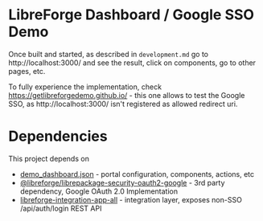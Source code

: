 # LibreForge Dashboard / Google SSO Demo

Once built and started, as described in `development.md` go to http://localhost:3000/ and see the result, click on components, go to other pages, etc.

To fully experience the implementation, check https://getlibreforgedemo.github.io/ - this one allows to test the Google SSO, as http://localhost:3000/ isn't registered as allowed redirect uri.

# Dependencies

This project depends on
- [demo_dashboard.json](https://github.com/getlibreforge/libreforge-templates/blob/main/demo_dashboard.json) - portal configuration, components, actions, etc
- [@libreforge/librepackage-security-oauth2-google](https://github.com/getlibreforge/librepackage-security-oauth2-google) - 3rd party dependency, Google OAuth 2.0 Implementation
- [libreforge-integration-app-all](https://github.com/getlibreforge/libreforge-integration-app-all) - integration layer, exposes non-SSO /api/auth/login REST API
